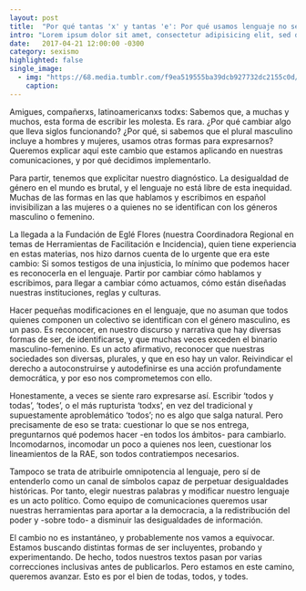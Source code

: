```yaml
---
layout: post
title:  "Por qué tantas 'x' y tantas 'e': Por qué usamos lenguaje no sexista"
intro: "Lorem ipsum dolor sit amet, consectetur adipisicing elit, sed do eiusmod tempor incididunt ut labore et dolore magna aliqua. Ut enim ad minim veniam, quis nostrud exercitation ullamco laboris nisi ut aliquip ex ea commodo consequat. Duis aute irure dolor in reprehenderit in voluptate velit esse cillum dolore eu fugiat nulla pariatur. Excepteur sint occaecat cupidatat non proident, sunt in culpa qui officia deserunt mollit anim id est laborum."
date:   2017-04-21 12:00:00 -0300
category: sexismo
highlighted: false
single_image:
  - img: "https://68.media.tumblr.com/f9ea519555ba39dcb927732dc2155c0d/tumblr_inline_ookiyfdIoP1uz8ttg_500.gif"
    caption: 
---
```

Amigues, compañerxs, latinoamericanxs todxs: Sabemos que, a muchas y muchos, esta forma de escribir les molesta. Es rara. ¿Por qué cambiar algo que lleva siglos funcionando? ¿Por qué, si sabemos que el plural masculino incluye a hombres y mujeres, usamos otras formas para expresarnos? Queremos explicar aquí este cambio que estamos aplicando en nuestras comunicaciones, y por qué decidimos implementarlo.

Para partir, tenemos que explicitar nuestro diagnóstico. La desigualdad de género en el mundo es brutal, y el lenguaje no está libre de esta inequidad. Muchas de las formas en las que hablamos y escribimos en español invisibilizan a las mujeres o a quienes no se identifican con los géneros masculino o femenino.

La llegada a la Fundación de Eglé Flores (nuestra Coordinadora Regional en temas de Herramientas de Facilitación e Incidencia), quien tiene experiencia en estas materias, nos hizo darnos cuenta de lo urgente que era este cambio: Si somos testigos de una injusticia, lo mínimo que podemos hacer es reconocerla en el lenguaje. Partir por cambiar cómo hablamos y escribimos, para llegar a cambiar cómo actuamos, cómo están diseñadas nuestras instituciones, reglas y culturas.

Hacer pequeñas modificaciones en el lenguaje, que no asuman que todos quienes componen un colectivo se identifican con el género masculino, es un paso. Es reconocer, en nuestro discurso y narrativa que hay diversas formas de ser, de identificarse, y que muchas veces exceden el binario masculino-femenino. Es un acto afirmativo, reconocer que nuestras sociedades son diversas, plurales, y que en eso hay un valor. Reivindicar el derecho a autoconstruirse y autodefinirse es una acción profundamente democrática, y por eso nos comprometemos con ello.

Honestamente, a veces se siente raro expresarse así. Escribir ‘todos y todas’, ‘todes’, o el más rupturista ‘todxs’, en vez del tradicional y supuestamente aproblemático ‘todos’; no es algo que salga natural. Pero precisamente de eso se trata: cuestionar lo que se nos entrega, preguntarnos qué podemos hacer -en todos los ámbitos- para cambiarlo. Incomodarnos, incomodar un poco a quienes nos leen, cuestionar los lineamientos de la RAE, son todos contratiempos necesarios.

Tampoco se trata de atribuirle omnipotencia al lenguaje, pero sí de entenderlo como un canal de símbolos capaz de perpetuar desigualdades históricas. Por tanto, elegir nuestras palabras y modificar nuestro lenguaje es un acto político. Como equipo de comunicaciones queremos usar nuestras herramientas para aportar a la democracia, a la redistribución del poder y -sobre todo- a disminuir las desigualdades de información.

El cambio no es instantáneo, y probablemente nos vamos a equivocar. Estamos buscando distintas formas de ser incluyentes, probando y experimentando. De hecho, todos nuestros textos pasan por varias correcciones inclusivas antes de publicarlos. Pero estamos en este camino, queremos avanzar. Esto es por el bien de todas, todos, y todes.
